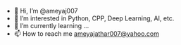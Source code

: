 - 👋 Hi, I’m @ameyaj007
- 👀 I’m interested in Python, CPP, Deep Learning, AI, etc.
- 🌱 I’m currently learning ...
- 📫 How to reach me ameyajathar007@yahoo.com

<!---
ameyaj007/ameyaj007 is a ✨ special ✨ repository because its `README.md` (this file) appears on your GitHub profile.
You can click the Preview link to take a look at your changes.
--->
